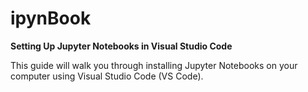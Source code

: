 # ipynBook

<b>Setting Up Jupyter Notebooks in Visual Studio Code</b>

This guide will walk you through installing Jupyter Notebooks on your computer using Visual Studio Code (VS Code).
